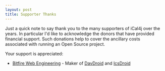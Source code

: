 ```yaml
---
layout: post
title: Supporter Thanks
---
```


Just a quick note to say thank you to the many supporters of iCal4j over the years. In particular I'd like to
acknowledge the donors that have provided financial support. Such donations help to cover the ancillary costs
associated with running an Open Source project.

Your support is appreciated:

* [Bitfire Web Engineering] - Maker of [DavDroid] and [IcsDroid]


[Bitfire Web Engineering]: https://www.bitfire.at
[DAVdroid]: https://davdroid.bitfire.at
[ICSdroid]: https://icsdroid.bitfire.at

